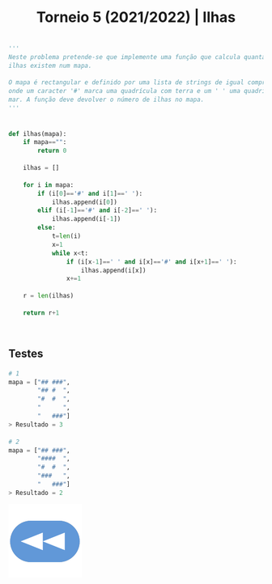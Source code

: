 <h1 style="text-align: center;">Torneio 5 (2021/2022) | Ilhas</h1>

```Python

'''
Neste problema pretende-se que implemente uma função que calcula quantas
ilhas existem num mapa.

O mapa é rectangular e definido por uma lista de strings de igual comprimento,
onde um caracter '#' marca uma quadrícula com terra e um ' ' uma quadrícula com 
mar. A função deve devolver o número de ilhas no mapa.
'''


def ilhas(mapa):
    if mapa=="":
        return 0
    
    ilhas = []
    
    for i in mapa:
        if (i[0]=='#' and i[1]==' '):
            ilhas.append(i[0])
        elif (i[-1]=='#' and i[-2]==' '):
            ilhas.append(i[-1])
        else:
            t=len(i)
            x=1
            while x<t:
                if (i[x-1]==' ' and i[x]=='#' and i[x+1]==' '):
                    ilhas.append(i[x])
                x+=1
    
    r = len(ilhas)
    
    return r+1

```

<br>


## Testes

```Python
# 1
mapa = ["## ###",
        "## #  ",
        "#  #  ",
        "      ",
        "   ###"]
> Resultado = 3

# 2
mapa = ["## ###",
        "####  ",
        "#  #  ",
        "###   ",
        "   ###"]
> Resultado = 2
```

[![retroceder](https://raw.githubusercontent.com/David81820/Recursos-LCC/main/Rewind.png)](https://david81820.github.io/Recursos-LCC/2ano/2sem/LA2/codigo)